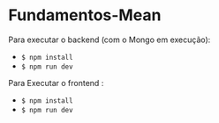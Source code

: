 # Fundamentos-Mean

Para executar o backend (com o Mongo em execução):
                
- `$ npm install`
- `$ npm run dev`
                

Para Executar o frontend :
                
- `$ npm install`
- `$ npm run dev`
                
